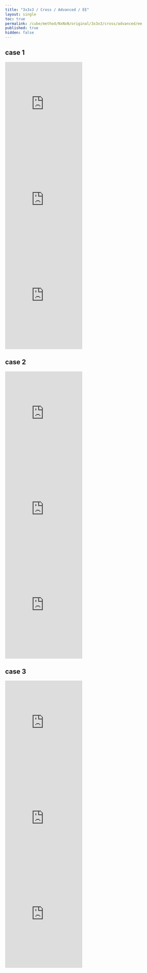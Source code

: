 ```yaml
---
title: "3x3x3 / Cross / Advanced / EE"
layout: single
toc: true
permalink: /cube/method/NxNxN/original/3x3x3/cross/advanced/ee
published: true
hidden: false
---
```


<head>
  <base target="_blank">
  <style>
    .iframe-wrapper {
      overflow    : hidden;
    }
    iframe {
      width       : 250px;
      height      : 330px;
      margin-top  : -20px;
      border      : none;
    }
  </style>
</head>



## case 1

<div class="iframe-wrapper">
  <iframe
    scrolling="no"
    src="https://ruwix.com/widget/3d/?alg=F%20R&colored=U%20FD%20RD&hover=9&speed=500&flags=canvas"
  ></iframe>
</div>

<div class="iframe-wrapper">
  <iframe
    scrolling="no"
    src="https://ruwix.com/widget/3d/?alg=F%20D'%20R&colored=U%20LD%20RD&hover=9&speed=500&flags=canvas"
  ></iframe>
</div>

<div class="iframe-wrapper">
  <iframe
    scrolling="no"
    src="https://ruwix.com/widget/3d/?alg=F%20D2'%20R&colored=U%20RD%20BD&hover=9&speed=500&flags=canvas"
  ></iframe>
</div>



## case 2

<div class="iframe-wrapper">
  <iframe
    scrolling="no"
    src="https://ruwix.com/widget/3d/?alg=B'%20D'%20F&colored=U%20FD%20RD&hover=9&speed=500&flags=canvas"
  ></iframe>
</div>

<div class="iframe-wrapper">
  <iframe
    scrolling="no"
    src="https://ruwix.com/widget/3d/?alg=B'%20F&colored=U%20FD%20BD&hover=9&speed=500&flags=canvas"
  ></iframe>
</div>

<div class="iframe-wrapper">
  <iframe
    scrolling="no"
    src="https://ruwix.com/widget/3d/?alg=B'%20D%20F&colored=U%20FD%20LD&hover=9&speed=500&flags=canvas"
  ></iframe>
</div>



## case 3

<div class="iframe-wrapper">
  <iframe
    scrolling="no"
    src="https://ruwix.com/widget/3d/?alg=R'%20D'%20R2'&colored=U%20FD%20RD&hover=9&speed=500&flags=canvas"
  ></iframe>
</div>

<div class="iframe-wrapper">
  <iframe
    scrolling="no"
    src="https://ruwix.com/widget/3d/?alg=R'%20D%20R2'&colored=U%20RD%20BD&hover=9&speed=500&flags=canvas"
  ></iframe>
</div>

<div class="iframe-wrapper">
  <iframe
    scrolling="no"
    src="https://ruwix.com/widget/3d/?alg=R'%20D2'%20R2'&colored=U%20LD%20RD&hover=9&speed=500&flags=canvas"
  ></iframe>
</div>
